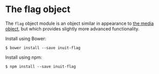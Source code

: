 # The flag object

The `flag` object module is an object similar in appearance to [the media
object](https://github.com/aleutcss/objects.media), but which provides slightly
more advanced functionality.

Install using Bower:

    $ bower install --save inuit-flag

Install using npm:

    $ npm install --save inuit-flag
